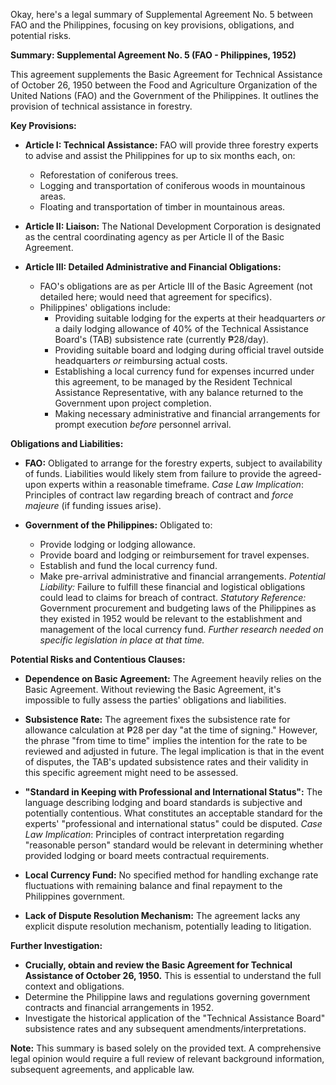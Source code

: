 Okay, here's a legal summary of Supplemental Agreement No. 5 between FAO and the Philippines, focusing on key provisions, obligations, and potential risks.

**Summary: Supplemental Agreement No. 5 (FAO - Philippines, 1952)**

This agreement supplements the Basic Agreement for Technical Assistance of October 26, 1950 between the Food and Agriculture Organization of the United Nations (FAO) and the Government of the Philippines. It outlines the provision of technical assistance in forestry.

**Key Provisions:**

*   **Article I: Technical Assistance:** FAO will provide three forestry experts to advise and assist the Philippines for up to six months each, on:
    *   Reforestation of coniferous trees.
    *   Logging and transportation of coniferous woods in mountainous areas.
    *   Floating and transportation of timber in mountainous areas.

*   **Article II: Liaison:** The National Development Corporation is designated as the central coordinating agency as per Article II of the Basic Agreement.

*   **Article III: Detailed Administrative and Financial Obligations:**
    *   FAO's obligations are as per Article III of the Basic Agreement (not detailed here; would need that agreement for specifics).
    *   Philippines' obligations include:
        *   Providing suitable lodging for the experts at their headquarters *or* a daily lodging allowance of 40% of the Technical Assistance Board's (TAB) subsistence rate (currently ₱28/day).
        *   Providing suitable board and lodging during official travel outside headquarters *or* reimbursing actual costs.
        *   Establishing a local currency fund for expenses incurred under this agreement, to be managed by the Resident Technical Assistance Representative, with any balance returned to the Government upon project completion.
        *   Making necessary administrative and financial arrangements for prompt execution *before* personnel arrival.

**Obligations and Liabilities:**

*   **FAO:** Obligated to arrange for the forestry experts, subject to availability of funds. Liabilities would likely stem from failure to provide the agreed-upon experts within a reasonable timeframe.  *Case Law Implication*: Principles of contract law regarding breach of contract and *force majeure* (if funding issues arise).

*   **Government of the Philippines:** Obligated to:
    *   Provide lodging or lodging allowance.
    *   Provide board and lodging or reimbursement for travel expenses.
    *   Establish and fund the local currency fund.
    *   Make pre-arrival administrative and financial arrangements. *Potential Liability:* Failure to fulfill these financial and logistical obligations could lead to claims for breach of contract. *Statutory Reference:* Government procurement and budgeting laws of the Philippines as they existed in 1952 would be relevant to the establishment and management of the local currency fund. *Further research needed on specific legislation in place at that time.*

**Potential Risks and Contentious Clauses:**

*   **Dependence on Basic Agreement:** The Agreement heavily relies on the Basic Agreement. Without reviewing the Basic Agreement, it's impossible to fully assess the parties' obligations and liabilities.

*   **Subsistence Rate:** The agreement fixes the subsistence rate for allowance calculation at ₱28 per day "at the time of signing." However, the phrase "from time to time" implies the intention for the rate to be reviewed and adjusted in future. The legal implication is that in the event of disputes, the TAB's updated subsistence rates and their validity in this specific agreement might need to be assessed.

*   **"Standard in Keeping with Professional and International Status":**  The language describing lodging and board standards is subjective and potentially contentious. What constitutes an acceptable standard for the experts' "professional and international status" could be disputed. *Case Law Implication*: Principles of contract interpretation regarding "reasonable person" standard would be relevant in determining whether provided lodging or board meets contractual requirements.

*   **Local Currency Fund:** No specified method for handling exchange rate fluctuations with remaining balance and final repayment to the Philippines government.

*   **Lack of Dispute Resolution Mechanism:** The agreement lacks any explicit dispute resolution mechanism, potentially leading to litigation.

**Further Investigation:**

*   **Crucially, obtain and review the Basic Agreement for Technical Assistance of October 26, 1950.** This is essential to understand the full context and obligations.
*   Determine the Philippine laws and regulations governing government contracts and financial arrangements in 1952.
*   Investigate the historical application of the "Technical Assistance Board" subsistence rates and any subsequent amendments/interpretations.

**Note:** This summary is based solely on the provided text. A comprehensive legal opinion would require a full review of relevant background information, subsequent agreements, and applicable law.
